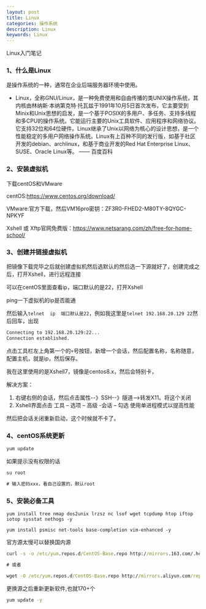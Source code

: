 ```yaml
---
layout: post
title: Linux
categories: 操作系统
description: Linux
keywords: Linux
---
```


Linux入门笔记

### 1、什么是Linux

是操作系统的一种，通常在企业后端服务器环境中使用。

- Linux，全称GNU/Linux，是一种免费使用和自由传播的类UNIX操作系统，其内核由林纳斯·本纳第克特·托瓦兹于1991年10月5日首次发布，它主要受到Minix和Unix思想的启发，是一个基于POSIX的多用户、多任务、支持多线程和多CPU的操作系统。它能运行主要的Unix工具软件、应用程序和网络协议。它支持32位和64位硬件。Linux继承了Unix以网络为核心的设计思想，是一个性能稳定的多用户网络操作系统。Linux有上百种不同的发行版，如基于社区开发的debian、archlinux，和基于商业开发的Red Hat Enterprise Linux、SUSE、Oracle Linux等。 —— 百度百科

### 2、安装虚拟机

下载centOS和VMware

centOS:https://www.centos.org/download/

VMware:官方下载，然后VM16pro密钥：ZF3R0-FHED2-M80TY-8QYGC-NPKYF

Xshell 或 Xftp官网免费版：https://www.netsarang.com/zh/free-for-home-school/


### 3、创建并链接虚拟机

把镜像下载完毕之后就创建虚拟机然后选默认的然后选一下源就好了，创建完成之后，打开Xshell，进行远程连接

可以在centOS里面查看ip，端口默认的是22，打开Xshell

ping一下虚拟机的ip是否能通

然后输入`telnet  ip  端口默认是22`，例如我这里是`telnet 192.168.20.129 22`然后回车，出现

```txt
Connecting to 192.168.20.129:22...
Connection established.
```

点击工具栏左上角第一个的`+`号按钮，新增一个会话，然后配置名称，名称随意，配置主机，就是ip，然后保存。

我在这里使用的是Xshell7，镜像是centos8.x，然后会特别卡，

解决方案：

1. 右键右侧的会话，然后点击属性--》SSH--》隧道-->转发X11。将这个关闭
2. Xshell界面点击 工具 – 选项 – 高级 -会话 – 勾选 使用单进程模式以提高性能

然后把会话关闭重新启动，这个时候就不卡了。

### 4、centOS系统更新

```cmd
yum update
```

如果提示没有权限的话

```cmd
su root

# 输入密码xxx，看自己设置的，默认root
```

### 5、安装必备工具

```
yum install tree nmap dos2unix lrzsz nc lsof wget tcpdump htop iftop iotop sysstat nethogs -y

yum install psmisc net-tools base-completion vim-enhanced -y
```

官方源太慢可以替换国内源

```cmd
curl -s -o /etc/yum.repos.d/CentOS-Base.repo http://mirrors.163.com/.help/CentOS6-Base-163.repo

# 或者

wget -O /etc/yum.repos.d/CentOS-Base.repo http://mirrors.aliyun.com/repo/Centos-8.repo
```

更换源之后重新更新软件,也就170+个

```cmd
yum update -y
```

